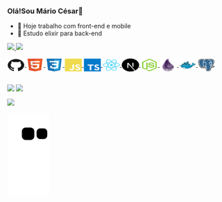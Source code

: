 ### Olá!Sou Mário César👋



- 🔭 Hoje trabalho com front-end e mobile
- 🌱 Estudo elixir para back-end

<div>
  <a href="https://github.com/mariocesar33">
  <img height="180em" src="https://github-readme-stats.vercel.app/api?username=mariocesar33&show_icons=true&theme=monokai&include_all_commits=true&count_private=true"/>
  <img height="180em" src="https://github-readme-stats.vercel.app/api/top-langs/?username=mariocesar33&layout=compact&langs_count=7&theme=monokai"/>
</div>
  
  

<div style="display: inline_block"><br>
  <img align="center" alt="mariocesar-github" height="30" width="40" src="https://raw.githubusercontent.com/devicons/devicon/master/icons/github/github-original.svg">
  <img align="center" alt="mariocesar-HTML" height="30" width="40" src="https://raw.githubusercontent.com/devicons/devicon/master/icons/html5/html5-original.svg">
  <img align="center" alt="mariocesar-CSS" height="30" width="40" src="https://raw.githubusercontent.com/devicons/devicon/master/icons/css3/css3-original.svg">
  <img align="center" alt="mariocesar-Js" height="30" width="40" src="https://raw.githubusercontent.com/devicons/devicon/master/icons/javascript/javascript-plain.svg">
  <img align="center" alt="mariocesar-Ts" height="30" width="40" src="https://raw.githubusercontent.com/devicons/devicon/master/icons/typescript/typescript-plain.svg">
  <img align="center" alt="mariocesar-React" height="30" width="40" src="https://raw.githubusercontent.com/devicons/devicon/master/icons/react/react-original.svg">
  <img align="center" alt="mariocesar-Nextjs" height="30" width="40" src="https://raw.githubusercontent.com/devicons/devicon/master/icons/nextjs/nextjs-original.svg">
  <img align="center" alt="mariocesar-Nodejs" height="30" width="40" src="https://raw.githubusercontent.com/devicons/devicon/master/icons/nodejs/nodejs-original.svg">
  <img align="center" alt="mariocesar-Nodejs" height="30" width="40" src="https://raw.githubusercontent.com/devicons/devicon/master/icons/elixir/elixir-original.svg">
  <img align="center" alt="mariocesar-Docker" height="30" width="40" src="https://raw.githubusercontent.com/devicons/devicon/master/icons/docker/docker-original.svg">
  <img align="center" alt="mariocesar-PostgreSQL" height="30" width="40" src="https://raw.githubusercontent.com/devicons/devicon/master/icons/postgresql/postgresql-original.svg">
</div>
  
  ##
  
  <a href="https://www.linkedin.com/in/rafaella-ballerini-45875016a" target="_blank"><img src="https://img.shields.io/badge/-LinkedIn-%230077B5?style=for-the-badge&logo=linkedin&logoColor=white" target="_blank"></a> 
  <a href="https://discord.gg/G9GPg5SA75" target="_blank"><img src="https://img.shields.io/badge/Discord-7289DA?style=for-the-badge&logo=discord&logoColor=white" target="_blank"></a>
  
  <a href="https://www.twitch.tv/rafaballerinii" target="_blank"><img src="https://img.shields.io/badge/Twitch-9146FF?style=for-the-badge&logo=twitch&logoColor=white" target="_blank"></a>
  
 
  ![Snake animation](https://github.com/rafaballerini/rafaballerini/blob/output/github-contribution-grid-snake.svg)
 

  
